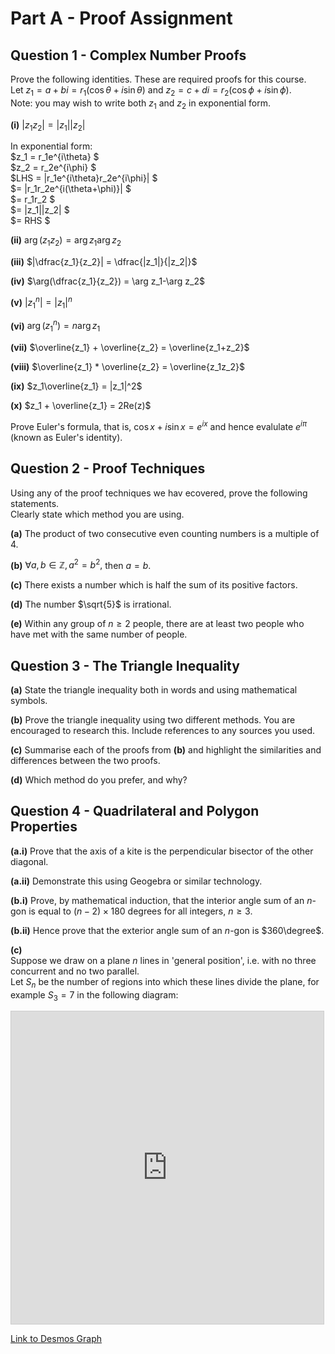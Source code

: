 # Part A - Proof Assignment
## Question 1 - Complex Number Proofs
Prove the following identities. These are required proofs for this course.  
Let $z_1 = a + bi = r_1(\cos\theta + i\sin\theta)$
and $z_2 = c + di = r_2(\cos\phi   +  i\sin\phi )$.  
Note: you may wish to write both $z_1$ and $z_2$ in exponential form.

**(i)** $|z_1 z_2| = |z_1||z_2|$

In exponential form:  
$z_1 = r_1e^{i\theta}         $  
$z_2 = r_2e^{i\phi}           $  
$LHS = |r_1e^{i\theta}r_2e^{i\phi}| $  
$= |r_1r_2e^{i(\theta+\phi)}|    $  
$= r_1r_2                        $  
$= |z_1||z_2|                    $  
$= RHS                           $  

**(ii)** $\arg(z_1z_2) = \arg z_1 \arg z_2$

**(iii)** $|\dfrac{z_1}{z_2}| = \dfrac{|z_1|}{|z_2|}$

**(iv)** $\arg(\dfrac{z_1}{z_2}) = \arg z_1-\arg z_2$

**(v)** $|z^n_1| = |z_1|^n$

**(vi)** $\arg(z^n_1) = n\arg z_1$

**(vii)** $\overline{z_1} + \overline{z_2} = \overline{z_1+z_2}$

**(viii)** $\overline{z_1} * \overline{z_2} = \overline{z_1z_2}$

**(ix)** $z_1\overline{z_1} = |z_1|^2$

**(x)** $z_1 + \overline{z_1} = 2Re(z)$

Prove Euler's formula, that is, $\cos x+i\sin x=e^{ix}$ 
and hence evalulate $e^{i\pi}$ (known as Euler's identity).

## Question 2 - Proof Techniques
Using any of the proof techniques we hav ecovered, prove the following statements.  
Clearly state which method you are using.

**(a)** The product of two consecutive even counting numbers is a multiple of 4.

**(b)** $\forall a,b\in \mathbb{Z}, a^2 = b^2,$ then $a = b$.

**(c)** There exists a number which is half the sum of its positive factors.

**(d)** The number $\sqrt{5}$ is irrational.

**(e)** Within any group of $n\geq 2$ people, there are at least two people who have met with the same number of people.

## Question 3 - The Triangle Inequality

**(a)** State the triangle inequality both in words and using mathematical symbols.

**(b)** Prove the triangle inequality using two different methods. You are encouraged to research this.
Include references to any sources you used.

**(c)** Summarise each of the proofs from **(b)** and highlight the similarities and differences between the two proofs.

**(d)** Which method do you prefer, and why?

## Question 4 - Quadrilateral and Polygon Properties

**(a.i)** Prove that the axis of a kite is the perpendicular bisector of the other diagonal.

**(a.ii)** Demonstrate this using Geogebra or similar technology.

**(b.i)** Prove, by mathematical induction, 
that the interior angle sum of an *n*-gon is equal to $(n-2) \times 180$ degrees for all integers, $n \geq 3$.

**(b.ii)** Hence prove that the exterior angle sum of an *n*-gon is $360\degree$.

**(c)**  
Suppose we draw on a plane *n* lines in 'general position', i.e. with no three concurrent and no two parallel.  
Let $S_n$ be the number of regions into which these lines divide the plane, for example $S_3=7$ in the following diagram:

<iframe src="https://www.desmos.com/calculator/egw6ujswwr?embed" width="500" height="500" style="border: 1px solid #ccc" frameborder=0></iframe>

[Link to Desmos Graph](https://www.desmos.com/calculator/egw6ujswwr)